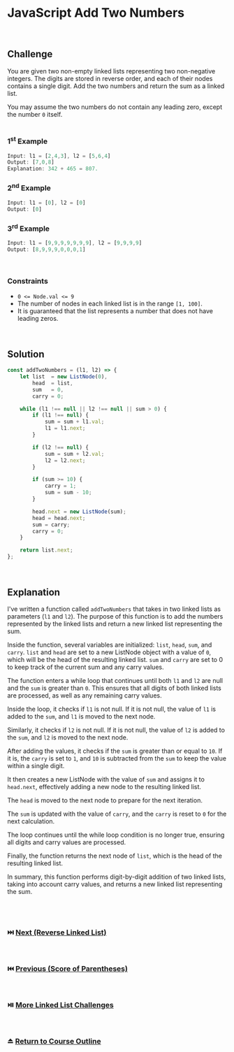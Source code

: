 # JavaScript Add Two Numbers
<br/>

## Challenge
You are given two non-empty linked lists representing two non-negative integers. The digits are stored in reverse order, and each of their nodes contains a single digit. Add the two numbers and return the sum as a linked list.

You may assume the two numbers do not contain any leading zero, except the number `0` itself.
<br/>
<br/>

### 1<sup>st</sup> Example

```JavaScript
Input: l1 = [2,4,3], l2 = [5,6,4]
Output: [7,0,8]
Explanation: 342 + 465 = 807.
```

### 2<sup>nd</sup> Example

```JavaScript
Input: l1 = [0], l2 = [0]
Output: [0]
```

### 3<sup>rd</sup> Example

```JavaScript
Input: l1 = [9,9,9,9,9,9,9], l2 = [9,9,9,9]
Output: [8,9,9,9,0,0,0,1]
```

<br/>

### Constraints

- `0 <= Node.val <= 9`
- The number of nodes in each linked list is in the range `[1, 100]`.
- It is guaranteed that the list represents a number that does not have leading zeros.

<br/>

## Solution

```JavaScript
const addTwoNumbers = (l1, l2) => {
    let list  = new ListNode(0),
        head  = list,
        sum   = 0,
        carry = 0;

    while (l1 !== null || l2 !== null || sum > 0) {
        if (l1 !== null) {
            sum = sum + l1.val;
            l1 = l1.next;
        }

        if (l2 !== null) {
            sum = sum + l2.val;
            l2 = l2.next;
        }

        if (sum >= 10) {
            carry = 1;
            sum = sum - 10;
        }

        head.next = new ListNode(sum);
        head = head.next;
        sum = carry;
        carry = 0;
    }

    return list.next;
};
```

<br/>

## Explanation

I've written a function called `addTwoNumbers` that takes in two linked lists as parameters (`l1` and `l2`). The purpose of this function is to add the numbers represented by the linked lists and return a new linked list representing the sum.
<br/>

Inside the function, several variables are initialized: `list`, `head`, `sum`, and `carry`. `list` and `head` are set to a new ListNode object with a value of `0`, which will be the head of the resulting linked list. `sum` and `carry` are set to 0 to keep track of the current sum and any carry values.
<br/>

The function enters a while loop that continues until both `l1` and `l2` are null and the `sum` is greater than `0`. This ensures that all digits of both linked lists are processed, as well as any remaining carry values.
<br/>

Inside the loop, it checks if `l1` is not null. If it is not null, the value of `l1` is added to the `sum`, and `l1` is moved to the next node.
<br/>

Similarly, it checks if `l2` is not null. If it is not null, the value of `l2` is added to the `sum`, and `l2` is moved to the next node.
<br/>

After adding the values, it checks if the `sum` is greater than or equal to `10`. If it is, the `carry` is set to `1`, and `10` is subtracted from the `sum` to keep the value within a single digit.
<br/>

It then creates a new ListNode with the value of `sum` and assigns it to `head.next`, effectively adding a new node to the resulting linked list.
<br/>

The `head` is moved to the next node to prepare for the next iteration.
<br/>

The `sum` is updated with the value of `carry`, and the `carry` is reset to `0` for the next calculation.
<br/>

The loop continues until the while loop condition is no longer true, ensuring all digits and carry values are processed.
<br/>

Finally, the function returns the next node of `list`, which is the head of the resulting linked list.
<br/>

In summary, this function performs digit-by-digit addition of two linked lists, taking into account carry values, and returns a new linked list representing the sum.
<br/>
<br/>
<br/>
<br/>

### :next_track_button: [Next (Reverse Linked List)][Next]
<br/>

### :previous_track_button: [Previous (Score of Parentheses)][Previous]
<br/>

### :play_or_pause_button: [More Linked List Challenges][More]
<br/>

### :eject_button: [Return to Course Outline][Return]
<br/>

[Next]: https://github.com/Superklok/JavaScriptLinkedLists/blob/main/JavaScriptReverseLinkedList.md
[Previous]: https://github.com/Superklok/JavaScriptStacks/blob/main/JavaScriptScoreOfParentheses.md
[More]: https://github.com/Superklok/JavaScriptLinkedLists
[Return]: https://github.com/Superklok/LearnJavaScript